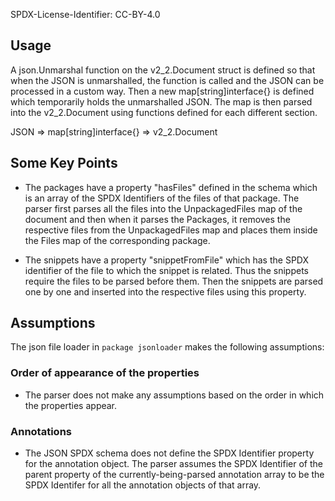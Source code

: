 SPDX-License-Identifier: CC-BY-4.0

## Usage

A json.Unmarshal function on the v2_2.Document struct is defined so that when the JSON is unmarshalled, the function is called and the JSON can be processed in a custom way. Then a new map[string]interface{} is defined which temporarily holds the unmarshalled JSON. The map is then parsed into the v2_2.Document using functions defined for each different section.

JSON => map[string]interface{} => v2_2.Document

## Some Key Points 

- The packages have a property "hasFiles" defined in the schema which is an array of the SPDX Identifiers of the files of that package. The parser first parses all the files into the UnpackagedFiles map of the document and then when it parses the Packages, it removes the respective files from the UnpackagedFiles map and places them inside the Files map of the corresponding package.

- The snippets have a property "snippetFromFile" which has the SPDX identifier of the file to which the snippet is related. Thus the snippets require the files to be parsed before them. Then the snippets are parsed one by one and inserted into the respective files using this property.

## Assumptions

The json file loader in `package jsonloader` makes the following assumptions:

### Order of appearance of the properties 
* The parser does not make any assumptions based on the order in which the properties appear.

### Annotations
* The JSON SPDX schema does not define the SPDX Identifier property for the annotation object. The parser assumes the SPDX Identifier of the parent property of the currently-being-parsed annotation array to be the SPDX Identifer for all the annotation objects of that array.
